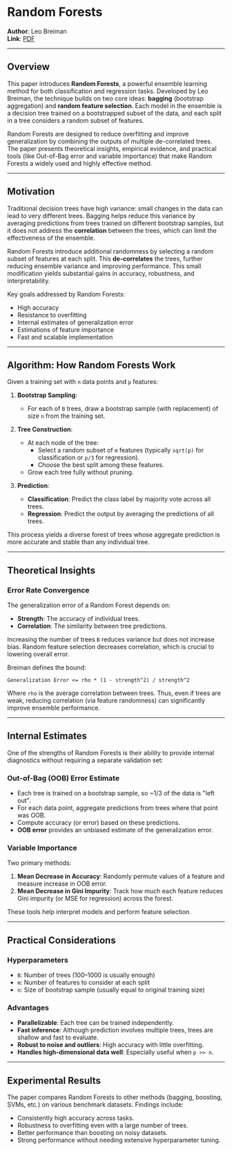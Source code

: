 # Random Forests

**Author**: Leo Breiman\
**Link**: [PDF](https://www.stat.berkeley.edu/~breiman/randomforest2001.pdf)

---

## Overview

This paper introduces **Random Forests**, a powerful ensemble learning method for both classification and regression tasks. Developed by Leo Breiman, the technique builds on two core ideas: **bagging** (bootstrap aggregation) and **random feature selection**. Each model in the ensemble is a decision tree trained on a bootstrapped subset of the data, and each split in a tree considers a random subset of features.

Random Forests are designed to reduce overfitting and improve generalization by combining the outputs of multiple de-correlated trees. The paper presents theoretical insights, empirical evidence, and practical tools (like Out-of-Bag error and variable importance) that make Random Forests a widely used and highly effective method.

---

## Motivation

Traditional decision trees have high variance: small changes in the data can lead to very different trees. Bagging helps reduce this variance by averaging predictions from trees trained on different bootstrap samples, but it does not address the **correlation** between the trees, which can limit the effectiveness of the ensemble.

Random Forests introduce additional randomness by selecting a random subset of features at each split. This **de-correlates** the trees, further reducing ensemble variance and improving performance. This small modification yields substantial gains in accuracy, robustness, and interpretability.

Key goals addressed by Random Forests:

- High accuracy
- Resistance to overfitting
- Internal estimates of generalization error
- Estimations of feature importance
- Fast and scalable implementation

---

## Algorithm: How Random Forests Work

Given a training set with `n` data points and `p` features:

1. **Bootstrap Sampling**:

   - For each of `B` trees, draw a bootstrap sample (with replacement) of size `n` from the training set.

2. **Tree Construction**:

   - At each node of the tree:
     - Select a random subset of `m` features (typically `sqrt(p)` for classification or `p/3` for regression).
     - Choose the best split among these features.
   - Grow each tree fully without pruning.

3. **Prediction**:

   - **Classification**: Predict the class label by majority vote across all trees.
   - **Regression**: Predict the output by averaging the predictions of all trees.

This process yields a diverse forest of trees whose aggregate prediction is more accurate and stable than any individual tree.

---

## Theoretical Insights

### Error Rate Convergence

The generalization error of a Random Forest depends on:

- **Strength**: The accuracy of individual trees.
- **Correlation**: The similarity between tree predictions.

Increasing the number of trees `B` reduces variance but does not increase bias. Random feature selection decreases correlation, which is crucial to lowering overall error.

Breiman defines the bound:

```
Generalization Error <= rho * (1 - strength^2) / strength^2
```

Where `rho` is the average correlation between trees. Thus, even if trees are weak, reducing correlation (via feature randomness) can significantly improve ensemble performance.

---

## Internal Estimates

One of the strengths of Random Forests is their ability to provide internal diagnostics without requiring a separate validation set:

### Out-of-Bag (OOB) Error Estimate

- Each tree is trained on a bootstrap sample, so \~1/3 of the data is "left out".
- For each data point, aggregate predictions from trees where that point was OOB.
- Compute accuracy (or error) based on these predictions.
- **OOB error** provides an unbiased estimate of the generalization error.

### Variable Importance

Two primary methods:

1. **Mean Decrease in Accuracy**: Randomly permute values of a feature and measure increase in OOB error.
2. **Mean Decrease in Gini Impurity**: Track how much each feature reduces Gini impurity (or MSE for regression) across the forest.

These tools help interpret models and perform feature selection.

---

## Practical Considerations

### Hyperparameters

- `B`: Number of trees (100–1000 is usually enough)
- `m`: Number of features to consider at each split
- `n`: Size of bootstrap sample (usually equal to original training size)

### Advantages

- **Parallelizable**: Each tree can be trained independently.
- **Fast inference**: Although prediction involves multiple trees, trees are shallow and fast to evaluate.
- **Robust to noise and outliers**: High accuracy with little overfitting.
- **Handles high-dimensional data well**: Especially useful when `p >> n`.

---

## Experimental Results

The paper compares Random Forests to other methods (bagging, boosting, SVMs, etc.) on various benchmark datasets. Findings include:

- Consistently high accuracy across tasks.
- Robustness to overfitting even with a large number of trees.
- Better performance than boosting on noisy datasets.
- Strong performance without needing extensive hyperparameter tuning.